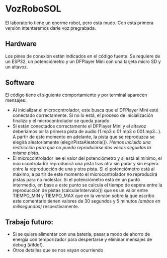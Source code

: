 # VozRoboSOL
El laboratorio tiene un enorme robot, pero está mudo. Con esta primera versión intentaremos darle voz pregrabada.

## Hardware
Los pines de conexión están indicados en el código fuente. Se requiere de un ESP32, un potenciómetro y un DFPlayer Mini con una tarjeta micro SD y un altavoz. 

## Software
El código tiene el siguiente comportamiento y por terminal aparecen mensajes:
- Al inicializar el microcontrolador, este busca que el DFPlayer Mini esté conectado correctamente. Si no lo está, el proceso de inicialización finaliza y el microcontrolador se queda parado.
- Si están conectados correctamente el DFPlayer Mini y el altavoz deberíamos oír la primera pista de audio (1.mp3 o 01.mp3 o 001.mp3...). A partir de este momento en adelante, la pista que se reproduzca se elegirá aleatoriamente (elegirPistaAleatoria()). *Hemos incluido una restricción para que no pueda reproducirse dos veces seguidas la misma pista.*
- El microcontrolador lee el valor del potenciómetro y si está al mínimo, el microcontrolador reproducirá una pista tras otra sin parar y sin espera entre la reproducción de una y otra pista. Si el potenciómetro está al máximo, a partir de este momento el microcontrolador no reproducirá pistas para no molestar. Si el potenciómetro está en un punto intermedio, en base a este punto se calcula el tiempo de espera entre la reproducción de pistas (calcularIntervalo()) que es un valor entre TIEMPO_MIN y TIEMPO_MAX que en la versión sobre la que escribo este comentario tienen valores de 30 segundos y 5 minutos *(ambos en milisegundos)* respectivamente. 

## Trabajo futuro:
- Si se quiere alimentar con una batería, pasar a modo de ahorro de energía con temporizador para despertarse y eliminar mensajes de debug (#ifdef).
- Otros detalles que se nos vayan ocurriendo
